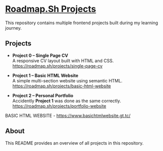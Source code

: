 # <a href="https://roadmap.sh/">Roadmap.Sh Projects</a> 

This repository contains multiple frontend projects built during my learning journey.

## Projects

- **Project 0 – Single Page CV**  
  A responsive CV layout built with HTML and CSS.
  https://roadmap.sh/projects/single-page-cv

- **Project 1 – Basic HTML Website**  
  A simple multi-section website using semantic HTML.
  https://roadmap.sh/projects/basic-html-website

- **Project 2 – Personal Portfolio**  
  Accidently **Project 1** was done as the same correctly.
  https://roadmap.sh/projects/portfolio-website

BASIC HTML WEBSITE - https://www.basichtmlwebsite.gt.tc/

## About

This README provides an overview of all projects in this repository.
